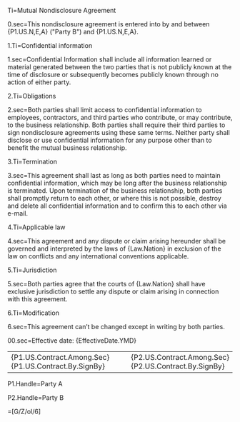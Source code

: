 Ti=Mutual Nondisclosure Agreement

0.sec=This nondisclosure agreement is entered into by and between {P1.US.N,E,A} ("Party B") and {P1.US.N,E,A}. 

1.Ti=Confidential information

1.sec=Confidential Information shall include all information learned or material generated between the two parties that is not publicly known at the time of disclosure or subsequently becomes publicly known through no action of either party.

2.Ti=Obligations

2.sec=Both parties shall limit access to confidential information to employees, contractors, and third parties who contribute, or may contribute, to the business relationship. Both parties shall require their third parties to sign nondisclosure agreements using these same terms. Neither party shall disclose or use confidential information for any purpose other than to benefit the mutual business relationship.

3.Ti=Termination

3.sec=This agreement shall last as long as both parties need to maintain confidential information, which may be long after the business relationship is terminated. Upon termination of the business relationship, both parties shall promptly return to each other, or where this is not possible, destroy and delete all confidential information and to confirm this to each other via e-mail.

4.Ti=Applicable law

4.sec=This agreement and any dispute or claim arising hereunder shall be governed and interpreted by the laws of {Law.Nation} in exclusion of the law on conflicts and any international conventions applicable.

5.Ti=Jurisdiction

5.sec=Both parties agree that the courts of {Law.Nation} shall have exclusive jurisdiction to settle any dispute or claim arising in connection with this agreement. 

6.Ti=Modification

6.sec=This agreement can’t be changed except in writing by both parties. 


00.sec=Effective date: {EffectiveDate.YMD}<br><table><tr><td>{P1.US.Contract.Among.Sec}{P1.US.Contract.By.SignBy}</td><td>   </td><td>{P2.US.Contract.Among.Sec}{P2.US.Contract.By.SignBy}</td></tr></table>

P1.Handle=Party A

P2.Handle=Party B

=[G/Z/ol/6]